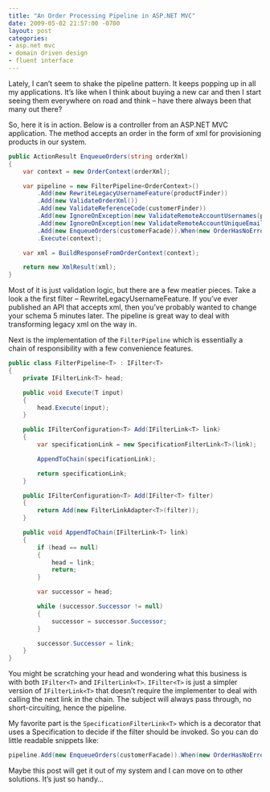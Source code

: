 ```yaml
---
title: "An Order Processing Pipeline in ASP.NET MVC"
date: 2009-05-02 21:57:00 -0700
layout: post
categories:
- asp.net mvc
- domain driven design
- fluent interface
---
```


Lately, I can’t seem to shake the pipeline pattern. It keeps popping up in all my applications. It’s like when I think about buying a new car and then I start seeing them everywhere on road and think – have there always been that many out there?

So, here it is in action. Below is a controller from an ASP.NET MVC application. The method accepts an order in the form of xml for provisioning products in our system.

```c#
public ActionResult EnqueueOrders(string orderXml)
{
    var context = new OrderContext(orderXml);

    var pipeline = new FilterPipeline<OrderContext>()
        .Add(new RewriteLegacyUsernameFeature(productFinder))
        .Add(new ValidateOrderXml())
        .Add(new ValidateReferenceCode(customerFinder))
        .Add(new IgnoreOnException(new ValidateRemoteAccountUsernames(packageRepository)))
        .Add(new IgnoreOnException(new ValidateRemoteAccountUniqueEmail(packageRepository)))
        .Add(new EnqueueOrders(customerFacade)).When(new OrderHasNoErrors())
        .Execute(context);

    var xml = BuildResponseFromOrderContext(context);

    return new XmlResult(xml);
}
```

Most of it is just validation logic, but there are a few meatier pieces. Take a look a the first filter – RewriteLegacyUsernameFeature. If you’ve ever published an API that accepts xml, then you’ve probably wanted to change your schema 5 minutes later. The pipeline is great way to deal with transforming legacy xml on the way in.

Next is the implementation of the `FilterPipeline` which is essentially a chain of responsibility with a few convenience features.

```c#
public class FilterPipeline<T> : IFilter<T>
{
    private IFilterLink<T> head;

    public void Execute(T input)
    {
        head.Execute(input);
    }

    public IFilterConfiguration<T> Add(IFilterLink<T> link)
    {
        var specificationLink = new SpecificationFilterLink<T>(link);

        AppendToChain(specificationLink);

        return specificationLink;
    }

    public IFilterConfiguration<T> Add(IFilter<T> filter)
    {
        return Add(new FilterLinkAdapter<T>(filter));
    }

    public void AppendToChain(IFilterLink<T> link)
    {
        if (head == null)
        {
            head = link;
            return;
        }

        var successor = head;

        while (successor.Successor != null)
        {
            successor = successor.Successor;
        }

        successor.Successor = link;
    }
}
```

You might be scratching your head and wondering what this business is with both `IFilter<T>` and `IFilterLink<T>`. `IFilter<T>` is just a simpler version of `IFilterLink<T>` that doesn’t require the implementer to deal with calling the next link in the chain. The subject will always pass through, no short-circuiting, hence the pipeline.

My favorite part  is the `SpecificationFilterLink<T>` which is a decorator that uses a Specification to decide if the filter should be invoked. So you can do little readable snippets like:

```c#
pipeline.Add(new EnqueueOrders(customerFacade)).When(new OrderHasNoErrors());
```

Maybe this post will get it out of my system and I can move on to other solutions. It’s just so handy…
